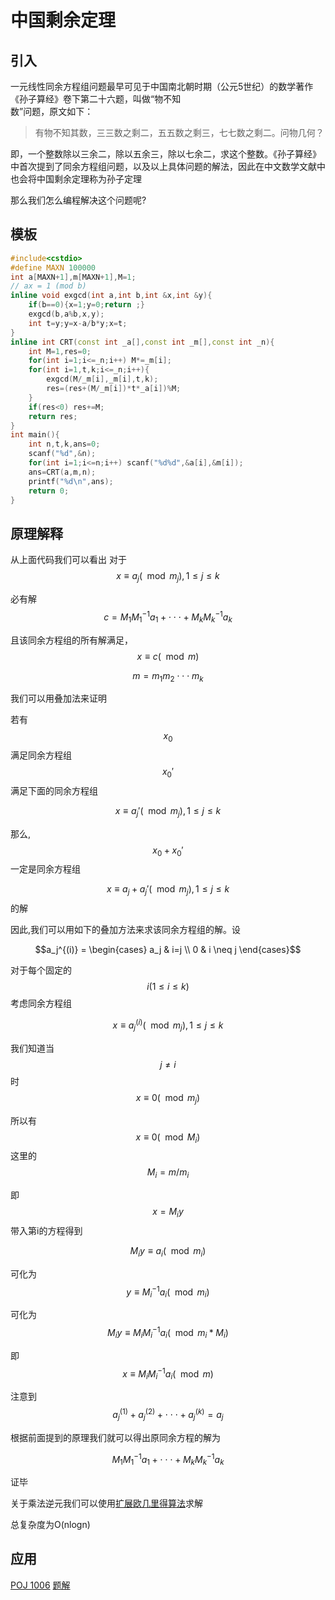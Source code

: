 # 中国剩余定理

## 引入

一元线性同余方程组问题最早可见于中国南北朝时期（公元5世纪）的数学著作《孙子算经》卷下第二十六题，叫做“物不知  
数”问题，原文如下：

> 有物不知其数，三三数之剩二，五五数之剩三，七七数之剩二。问物几何？

即，一个整数除以三余二，除以五余三，除以七余二，求这个整数。《孙子算经》中首次提到了同余方程组问题，以及以上具体问题的解法，因此在中文数学文献中也会将中国剩余定理称为孙子定理

那么我们怎么编程解决这个问题呢?

## 模板

```cpp
#include<cstdio>
#define MAXN 100000
int a[MAXN+1],m[MAXN+1],M=1;
// ax = 1 (mod b)
inline void exgcd(int a,int b,int &x,int &y){
    if(b==0){x=1;y=0;return ;}
    exgcd(b,a%b,x,y);
    int t=y;y=x-a/b*y;x=t;
}
inline int CRT(const int _a[],const int _m[],const int _n){
    int M=1,res=0;
    for(int i=1;i<=_n;i++) M*=_m[i];
    for(int i=1,t,k;i<=_n;i++){
        exgcd(M/_m[i],_m[i],t,k);
        res=(res+(M/_m[i])*t*_a[i])%M;
    }
    if(res<0) res+=M;
    return res;
}
int main(){
    int n,t,k,ans=0;
    scanf("%d",&n);
    for(int i=1;i<=n;i++) scanf("%d%d",&a[i],&m[i]);
    ans=CRT(a,m,n);
    printf("%d\n",ans);
    return 0;
}
```

## 原理解释

从上面代码我们可以看出 对于 $$x\equiv a_j (\mod m_j), 1\leqslant j \leqslant k$$

必有解$$c=M_1M_1^{-1}a_1+\cdot\cdot\cdot+M_kM_k^{-1}a_k$$

且该同余方程组的所有解满足，$$x \equiv c(\mod m)$$

$$m=m_1m_2\cdot\cdot\cdot m_k$$

我们可以用叠加法来证明

若有$$x_0$$满足同余方程组 $$x_0'$$满足下面的同余方程组

$$x\equiv a_j'(\mod m_j), 1\leqslant j \leqslant k$$

那么,$$x_0+x_0'$$一定是同余方程组

$$x\equiv a_j+a_j'(\mod m_j), 1\leqslant j \leqslant k$$的解

因此,我们可以用如下的叠加方法来求该同余方程组的解。设

$$a_j^{(i)} = \begin{cases} a_j & i=j \\ 0 & i \neq j \end{cases}$$

对于每个固定的$$i(1\leqslant i \leqslant k)$$考虑同余方程组

$$x\equiv a_j^{(i)}(\mod m_j), 1\leqslant j \leqslant k$$

我们知道当 $$j \neq i$$时 $$x\equiv 0 (\mod m_j)$$

所以有$$x\equiv 0 (\mod M_i)$$ 这里的$$M_i=m/m_i$$

即$$x=M_iy$$带入第i的方程得到

$$M_iy \equiv a_i (\mod m_i)$$

可化为 $$y \equiv M_i^{-1}a_i (\mod m_i)$$

可化为 $$M_iy \equiv M_iM_i^{-1}a_i (\mod m_i*M_i)$$

即 $$x \equiv M_iM_i^{-1}a_i (\mod m)$$

注意到 $$a_j^{(1)}+a_j^{(2)}+\cdot\cdot\cdot+a_j^{(k)}=a_j$$

根据前面提到的原理我们就可以得出原同余方程的解为

$$M_1M_1^{-1}a_1+\cdot\cdot\cdot+M_kM_k^{-1}a_k$$

证毕

关于乘法逆元我们可以使用[扩展欧几里得算法](//algorithm/number-theory/CRT.md)求解

总复杂度为O\(nlogn\)

## 应用

[POJ 1006](http://poj.org/problem?id=1006) [题解](/POJ/p1006.md)

